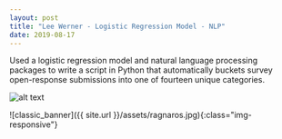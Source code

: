 ```yaml
---
layout: post
title: "Lee Werner - Logistic Regression Model - NLP"
date: 2019-08-17
---
```

Used a logistic regression model and natural language processing packages to write a script in Python that automatically buckets 
survey open-response submissions into one of fourteen unique categories.

![alt text](https://placekitten.com/300/300 "Text Title")

![classic_banner]({{ site.url }}/assets/ragnaros.jpg){:class="img-responsive"}

